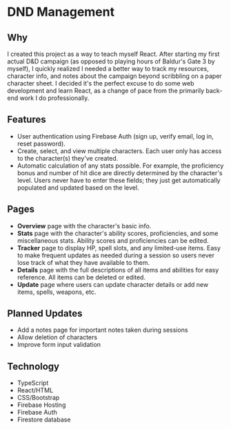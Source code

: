 # DND Management

## Why
I created this project as a way to teach myself React.
After starting my first actual D&D campaign (as opposed to playing hours of Baldur's Gate 3 by myself),
I quickly realized I needed a better way to track my resources, character info, and notes about the campaign beyond
scribbling on a paper character sheet.
I decided it's the perfect excuse to do some web development and learn React, as a change of pace from the primarily back-end work I do professionally.

## Features
* User authentication using Firebase Auth (sign up, verify email, log in, reset password).
* Create, select, and view multiple characters. Each user only has access to the character(s) they've created.
* Automatic calculation of any stats possible. For example, the proficiency bonus and number of hit dice are directly determined by the character's level. Users never have to enter these fields; they just get automatically populated and updated based on the level.

## Pages
* <b>Overview</b> page with the character's basic info.
* <b>Stats</b> page with the character's ability scores, proficiencies, and some miscellaneous stats. Ability scores and proficiencies can be edited.
* <b>Tracker</b> page to display HP, spell slots, and any limited-use items. Easy to make frequent updates as needed during a session so users never lose track of what they have available to them.
* <b>Details</b> page with the full descriptions of all items and abilities for easy reference.
All items can be deleted or edited.
* <b>Update</b> page where users can update character details or add new items, spells, weapons, etc.


## Planned Updates
* Add a notes page for important notes taken during sessions
* Allow deletion of characters
* Improve form input validation

## Technology
* TypeScript
* React/HTML
* CSS/Bootstrap
* Firebase Hosting
* Firebase Auth
* Firestore database
